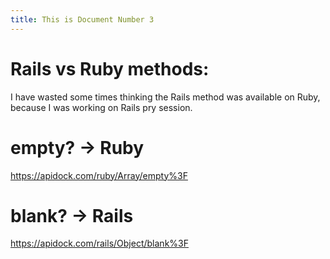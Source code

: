 ```yaml
---
title: This is Document Number 3
---
```


# Rails vs Ruby methods:

I have wasted some times thinking the Rails method was available on Ruby, because I was working on Rails pry session.

# empty? -> Ruby
https://apidock.com/ruby/Array/empty%3F

# blank? -> Rails
https://apidock.com/rails/Object/blank%3F
